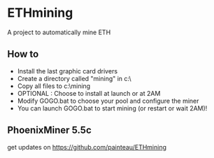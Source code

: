 # ETHmining
 A project to automatically mine ETH
 
 ## How to
* Install the last graphic card drivers
* Create a directory called "mining" in c:\
* Copy all files to c:\mining
* OPTIONAL : Choose to install at launch or at 2AM
* Modify GOGO.bat to choose your pool and configure the miner
* You can launch GOGO.bat to start mining (or restart or wait 2AM)!

 ## PhoenixMiner 5.5c

get updates on https://github.com/painteau/ETHmining
